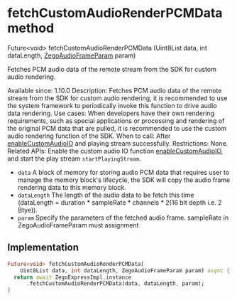 


# fetchCustomAudioRenderPCMData method








Future&lt;void> fetchCustomAudioRenderPCMData
(Uint8List data, int dataLength, [ZegoAudioFrameParam](../../zego_uikit_prebuilt_live_audio_room/ZegoAudioFrameParam-class.md) param)





<p>Fetches PCM audio data of the remote stream from the SDK for custom audio rendering.</p>
<p>Available since: 1.10.0
Description: Fetches PCM audio data of the remote stream from the SDK for custom audio rendering, it is recommended to use the system framework to periodically invoke this function to drive audio data rendering.
Use cases: When developers have their own rendering requirements, such as special applications or processing and rendering of the original PCM data that are pulled, it is recommended to use the custom audio rendering function of the SDK.
When to call: After <a href="../../zego_uikit_prebuilt_live_audio_room/ZegoExpressEngineCustomAudioIO/enableCustomAudioIO.md">enableCustomAudioIO</a> and playing stream successfully.
Restrictions: None.
Related APIs: Enable the custom audio IO function <a href="../../zego_uikit_prebuilt_live_audio_room/ZegoExpressEngineCustomAudioIO/enableCustomAudioIO.md">enableCustomAudioIO</a>, and start the play stream <code>startPlayingStream</code>.</p>
<ul>
<li><code>data</code> A block of memory for storing audio PCM data that requires user to manage the memory block's lifecycle, the SDK will copy the audio frame rendering data to this memory block.</li>
<li><code>dataLength</code> The length of the audio data to be fetch this time (dataLength = duration * sampleRate * channels * 2(16 bit depth i.e. 2 Btye)).</li>
<li><code>param</code> Specify the parameters of the fetched audio frame. sampleRate in ZegoAudioFrameParam must assignment</li>
</ul>



## Implementation

```dart
Future<void> fetchCustomAudioRenderPCMData(
    Uint8List data, int dataLength, ZegoAudioFrameParam param) async {
  return await ZegoExpressImpl.instance
      .fetchCustomAudioRenderPCMData(data, dataLength, param);
}
```







